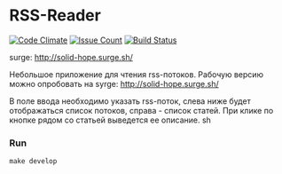 # RSS-Reader

[![Code Climate](https://codeclimate.com/github/hexlet-boilerplates/webpack-package/badges/gpa.svg)](https://codeclimate.com/github/hexlet-boilerplates/webpack-package)
[![Issue Count](https://codeclimate.com/github/hexlet-boilerplates/webpack-package/badges/issue_count.svg)](https://codeclimate.com/github/hexlet-boilerplates/webpack-package)
[![Build Status](https://travis-ci.org/hexlet-boilerplates/webpack-package.svg?branch=master)](https://travis-ci.org/hexlet-boilerplates/webpack-package)

surge: http://solid-hope.surge.sh/

Небольшое приложение для чтения rss-потоков. Рабочую версию можно опробовать на syrge: http://solid-hope.surge.sh/

В поле ввода необходимо указать rss-поток, слева ниже будет отображаться список потоков, справа - список статей. При клике по кнопке рядом со статьей выведется ее описание.
sh

### Run
```
make develop
```
